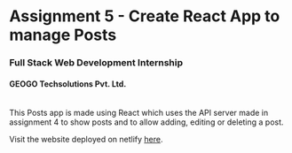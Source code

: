# Assignment 5 - Create React App to manage Posts
### Full Stack Web Development Internship
#### GEOGO Techsolutions Pvt. Ltd.<br><br>

This Posts app is made using React which uses the API server made in assignment 4 to show posts and to allow adding, editing or deleting a post.

Visit the website deployed on netlify [here](https://posts-by-prosamva.netlify.app/).
